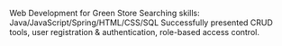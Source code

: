 Web Development for Green Store Searching
skills: Java/JavaScript/Spring/HTML/CSS/SQL
Successfully presented CRUD tools, user registration & authentication, role-based access control.
